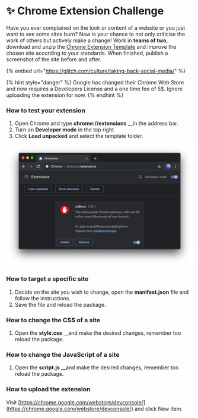 # ✨ Chrome Extension Challenge

Have you ever complained on the look or content of a website or you just want to see some sites burn? Now is your chance to not only criticise the work of others but actively make a change! Work in **teams of two**, download and unzip the [Chrome Extension Template](https://github.com/jonasjohansson/template-chrome-extension) and improve the chosen site according to your standards. When finished, publish a screenshot of the site before and after.

{% embed url="https://glitch.com/culture/taking-back-social-media/" %}

{% hint style="danger" %}
Google has changed their Chrome Web Store and now requires a Developers License and a one time fee of 5$. Ignore uploading the extension for now.
{% endhint %}

### How to test your extension

1. Open Chrome and type **chrome://extensions** __in the address bar.
2. Turn on **Developer mode** in the top right
3. Click **Load unpacked** and select the template folder.

![](../.gitbook/assets/screenshot-2019-09-24-at-21.49.15.png)

### How to target a specific site

1. Decide on the site you wish to change, open the **manifest.json** file and follow the instructions.
2. Save the file and reload the package.

### How to change the CSS of a site

1. Open the **style.css** __and make the desired changes, remember too reload the package.

### How to change the JavaScript of a site

1. Open the **script.js** __and make the desired changes, remember too reload the package.

### How to upload the extension

Visit [https://chrome.google.com/webstore/devconsole/](https://chrome.google.com/webstore/devconsole/) and click New item.



